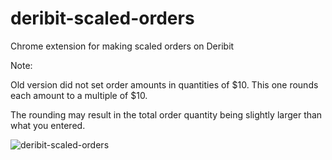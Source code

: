 # deribit-scaled-orders
Chrome extension for making scaled orders on Deribit

Note: 

Old version did not set order amounts in quantities of $10. This one rounds each amount to a multiple of $10.

The rounding may result in the total order quantity being slightly larger than what you entered.

![deribit-scaled-orders](screenshot.gif)

